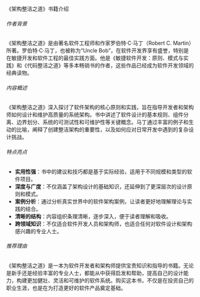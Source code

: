 《架构整洁之道》书籍介绍



###### 作者背景

《架构整洁之道》是由著名软件工程师和作家罗伯特·C·马丁（Robert C. Martin）所著。罗伯特·C·马丁，也被称为“Uncle Bob”，在软件开发界享有盛誉，特别是在敏捷开发和软件工程的最佳实践方面。他是《敏捷软件开发：原则、模式与实践》和《代码整洁之道》等多本畅销书的作者，这些作品已经成为软件开发领域的经典读物。

###### 内容概述

《架构整洁之道》深入探讨了软件架构的核心原则和实践，旨在指导开发者和架构师如何设计和维护高质量的系统架构。书中讲述了软件设计的基本规则、组件分离、边界划分、系统的可测试性和可维护性等关键概念。马丁通过丰富的例子和生动的比喻，阐释了创建整洁架构的重要性，以及如何应对日常开发中遇到的复杂设计挑战。

###### 特点亮点

- **实用性强**：书中的建议和技巧都是基于实际经验，适用于不同规模和类型的软件项目。
- **深度与广度**：不仅涵盖了架构设计的基础知识，还延伸到了更深层次的设计原则和模式。
- **案例分析**：通过分析真实世界中的软件架构案例，让读者更好地理解理论与实践的结合。
- **清晰的结构**：内容组织条理清晰，逐步深入，便于读者理解和吸收。
- **跨领域知识**：不仅适合软件开发人员和架构师，也适合任何对软件设计和架构感兴趣的专业人士。

###### 推荐理由

《架构整洁之道》是一本为软件开发者和架构师提供宝贵知识和指导的书籍。无论是新手还是经验丰富的专业人士，都能从中获得启发和帮助，提高自己的设计能力，构建更加健壯、灵活和可维护的软件系统。购买这本书，不仅是在投资自己的职业生涯，也是在为打造更好的软件产品奠定基础。
